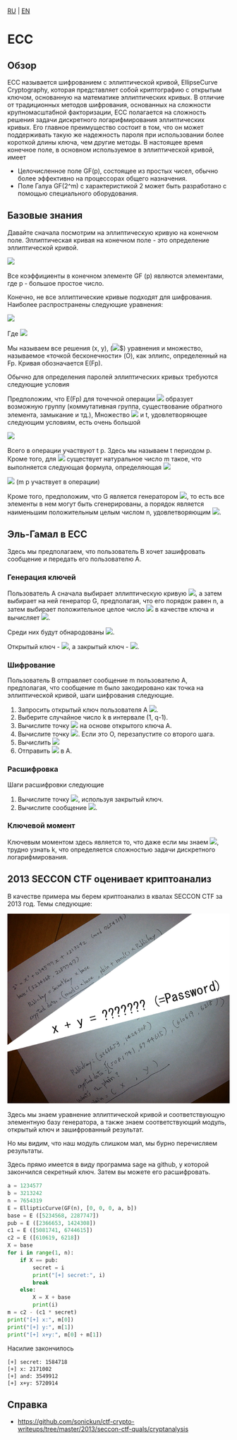 [RU](./ecc.md) | [EN](./ecc-en.md)

# ECC

## Обзор

ECC называется шифрованием с эллиптической кривой, EllipseCurve Cryptography, которая представляет собой криптографию с открытым ключом, основанную на математике эллиптических кривых. В отличие от традиционных методов шифрования, основанных на сложности крупномасштабной факторизации, ECC полагается на сложность решения задачи дискретного логарифмирования эллиптических кривых. Его главное преимущество состоит в том, что он может поддерживать такую ​​же надежность пароля при использовании более короткой длины ключа, чем другие методы. В настоящее время конечное поле, в основном используемое в эллиптической кривой, имеет

- Целочисленное поле GF(p), состоящее из простых чисел, обычно более эффективно на процессорах общего назначения.
- Поле Галуа GF(2^m) с характеристикой 2 может быть разработано с помощью специального оборудования.

## Базовые знания

Давайте сначала посмотрим на эллиптическую кривую на конечном поле. Эллиптическая кривая на конечном поле - это определение эллиптической кривой.

<p><img src="https://render.githubusercontent.com/render/math?math=y^2+axy+by=x^3+cx^2+dx+e"></p>

Все коэффициенты в конечном элементе GF (p) являются элементами, где p - большое простое число.

Конечно, не все эллиптические кривые подходят для шифрования. Наиболее распространены следующие уравнения:

<p><img src="https://render.githubusercontent.com/render/math?math=y^2=x^3%2Bax%2Bb"></p>

Где <img src="https://render.githubusercontent.com/render/math?math=4a^3%2B27b ^ 2 \bmod p \neq 0">

Мы называем все решения (x, y), (<img src="https://render.githubusercontent.com/render/math?math=x \in Fp, y \in Fp">$) уравнения и множество, называемое «точкой бесконечности» (O), как эллипс, определенный на Fp. Кривая обозначается E(Fp).

Обычно для определения паролей эллиптических кривых требуются следующие условия

Предположим, что E(Fp) для точечной операции <img src="https://render.githubusercontent.com/render/math?math=\oplus"> образует возможную группу (коммутативная группа, существование обратного элемента, замыкание и тд.), Множество <img src="https://render.githubusercontent.com/render/math?math=p \in E(Fq)"> и t, удовлетворяющее следующим условиям, есть очень большой

<p><img src="https://render.githubusercontent.com/render/math?math=p \oplus p \oplus \ldots \oplus p = O"></p>


Всего в операции участвуют t p. Здесь мы называем t периодом p. Кроме того, для <img src="https://render.githubusercontent.com/render/math?math=Q \in E(Fq)"> существует натуральное число m такое, что выполняется следующая формула, определяющая <img src="https://render.githubusercontent.com/render/math?math=m=log_pq">

<img src="https://render.githubusercontent.com/render/math?math=Q=m \cdot p = p \oplus p \oplus \ldots \oplus p"> (m p участвует в операции)

Кроме того, предположим, что G является генератором <img src="https://render.githubusercontent.com/render/math?math=E_q (a,b)">, то есть все элементы в нем могут быть сгенерированы, а порядок является наименьшим положительным целым числом n, удовлетворяющим <img src="https://render.githubusercontent.com/render/math?math=nG=O">.

## Эль-Гамал в ECC

Здесь мы предполагаем, что пользователь B хочет зашифровать сообщение и передать его пользователю A.

### Генерация ключей

Пользователь A сначала выбирает эллиптическую кривую <img src="https://render.githubusercontent.com/render/math?math=E_q (a,b)">, а затем выбирает на ней генератор G, предполагая, что его порядок равен n, а затем выбирает положительное целое число <img src="https://render.githubusercontent.com/render/math?math=n_a"> в качестве ключа и вычисляет <img src="https://render.githubusercontent.com/render/math?math=P_a=n_aG">.

Среди них будут обнародованы <img src="https://render.githubusercontent.com/render/math?math=E_q(a,b), q,G">.

Открытый ключ - <img src="https://render.githubusercontent.com/render/math?math=P_a">, а закрытый ключ - <img src="https://render.githubusercontent.com/render/math?math=n_a">.

### Шифрование

Пользователь B отправляет сообщение m пользователю A, предполагая, что сообщение m было закодировано как точка на эллиптической кривой, шаги шифрования следующие.

1. Запросить открытый ключ пользователя A <img src="https://render.githubusercontent.com/render/math?math=E_q(a,b), q, P_a,G">.
2. Выберите случайное число k в интервале (1, q-1).
3. Вычислите точку <img src="https://render.githubusercontent.com/render/math?math=(x_1,y_1)=kG"> на основе открытого ключа A.
4. Вычислите точку <img src="https://render.githubusercontent.com/render/math?math=(x_2,y_2)=kP_a">. Если это O, перезапустите со второго шага.
5. Вычислить <img src="https://render.githubusercontent.com/render/math?math=C=m+(x_2,y_2)">
6. Отправить <img src="https://render.githubusercontent.com/render/math?math=((x_1,y_1),C)"> в A.

### Расшифровка

Шаги расшифровки следующие

1. Вычислите точку <img src="https://render.githubusercontent.com/render/math?math=n_a(x_1,y_1)=n_akG=kP_a=(x_2,y_2)">, используя закрытый ключ.
2. Вычислите сообщение <img src="https://render.githubusercontent.com/render/math?math=m=C-(x_2,y_2)">.

### Ключевой момент

Ключевым моментом здесь является то, что даже если мы знаем <img src="https://render.githubusercontent.com/render/math?math=(x_1,y_1)">, трудно узнать k, что определяется сложностью задачи дискретного логарифмирования.

## 2013 SECCON CTF оценивает криптоанализ

В качестве примера мы берем криптоанализ в квалах SECCON CTF за 2013 год. Темы следующие:

![img](../img/2013-seccon-ctf-crypt-desp.png)

Здесь мы знаем уравнение эллиптической кривой и соответствующую элементную базу генератора, а также знаем соответствующий модуль, открытый ключ и зашифрованный результат.

Но мы видим, что наш модуль слишком мал, мы бурно перечисляем результаты.

Здесь прямо имеется в виду программа sage на github, у которой закончился секретный ключ. Затем вы можете его расшифровать.

```python
a = 1234577
b = 3213242
n = 7654319
E = EllipticCurve(GF(n), [0, 0, 0, a, b])
base = E ([5234568, 2287747])
pub = E ([2366653, 1424308])
c1 = E ([5081741, 6744615])
c2 = E ([610619, 6218])
X = base
for i in range(1, n):
    if X == pub:
        secret = i
        print("[+] secret:", i)
        break
    else:
        X = X + base
        print(i)
m = c2 - (c1 * secret)
print("[+] x:", m[0])
print("[+] y:", m[1])
print("[+] x+y:", m[0] + m[1])
```

Насилие закончилось

```text
[+] secret: 1584718
[+] x: 2171002
[+] and: 3549912
[+] x+y: 5720914
```

## Справка

- <https://github.com/sonickun/ctf-crypto-writeups/tree/master/2013/seccon-ctf-quals/cryptanalysis>